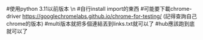#使用python 3.11以前版本 \n
#自行install import的東西
#可能要下載chrome-driver
https://googlechromelabs.github.io/chrome-for-testing/
(記得查詢自己chrome的版本)
#multi版本就把多個連結丟到links.txt就可以了
#hub應該跑到底就可以了
